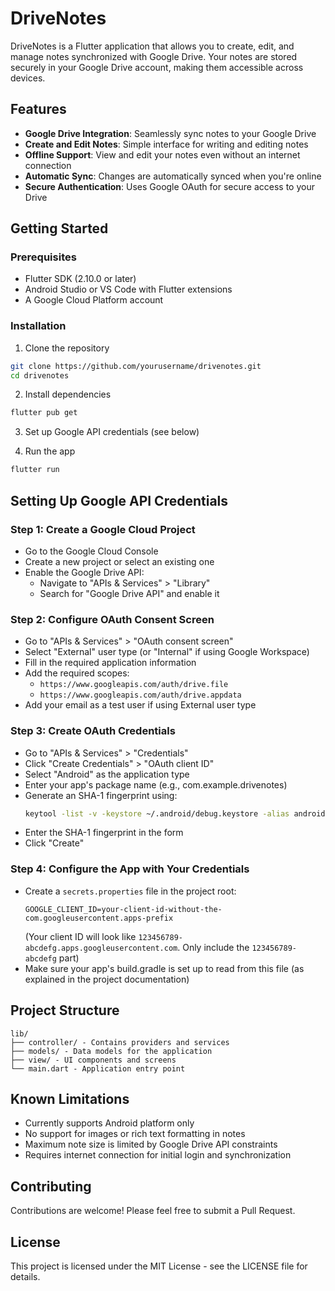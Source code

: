# DriveNotes

DriveNotes is a Flutter application that allows you to create, edit, and manage notes synchronized with Google Drive. Your notes are stored securely in your Google Drive account, making them accessible across devices.

## Features

- **Google Drive Integration**: Seamlessly sync notes to your Google Drive
- **Create and Edit Notes**: Simple interface for writing and editing notes
- **Offline Support**: View and edit your notes even without an internet connection
- **Automatic Sync**: Changes are automatically synced when you're online
- **Secure Authentication**: Uses Google OAuth for secure access to your Drive

## Getting Started

### Prerequisites

- Flutter SDK (2.10.0 or later)
- Android Studio or VS Code with Flutter extensions
- A Google Cloud Platform account

### Installation

1. Clone the repository
```bash
git clone https://github.com/yourusername/drivenotes.git
cd drivenotes
```

2. Install dependencies
```bash
flutter pub get
```

3. Set up Google API credentials (see below)

4. Run the app
```bash
flutter run
```

## Setting Up Google API Credentials

### Step 1: Create a Google Cloud Project
- Go to the Google Cloud Console
- Create a new project or select an existing one
- Enable the Google Drive API:
  - Navigate to "APIs & Services" > "Library"
  - Search for "Google Drive API" and enable it

### Step 2: Configure OAuth Consent Screen
- Go to "APIs & Services" > "OAuth consent screen"
- Select "External" user type (or "Internal" if using Google Workspace)
- Fill in the required application information
- Add the required scopes:
  - `https://www.googleapis.com/auth/drive.file`
  - `https://www.googleapis.com/auth/drive.appdata`
- Add your email as a test user if using External user type

### Step 3: Create OAuth Credentials
- Go to "APIs & Services" > "Credentials"
- Click "Create Credentials" > "OAuth client ID"
- Select "Android" as the application type
- Enter your app's package name (e.g., com.example.drivenotes)
- Generate an SHA-1 fingerprint using:
  ```bash
  keytool -list -v -keystore ~/.android/debug.keystore -alias androiddebugkey -storepass android -keypass android
  ```
- Enter the SHA-1 fingerprint in the form
- Click "Create"

### Step 4: Configure the App with Your Credentials
- Create a `secrets.properties` file in the project root:
  ```
  GOOGLE_CLIENT_ID=your-client-id-without-the-com.googleusercontent.apps-prefix
  ```
  (Your client ID will look like `123456789-abcdefg.apps.googleusercontent.com`. Only include the `123456789-abcdefg` part)
- Make sure your app's build.gradle is set up to read from this file (as explained in the project documentation)

## Project Structure

```
lib/
├── controller/ - Contains providers and services
├── models/ - Data models for the application
├── view/ - UI components and screens
└── main.dart - Application entry point
```

## Known Limitations

- Currently supports Android platform only
- No support for images or rich text formatting in notes
- Maximum note size is limited by Google Drive API constraints
- Requires internet connection for initial login and synchronization

## Contributing

Contributions are welcome! Please feel free to submit a Pull Request.

## License

This project is licensed under the MIT License - see the LICENSE file for details.

